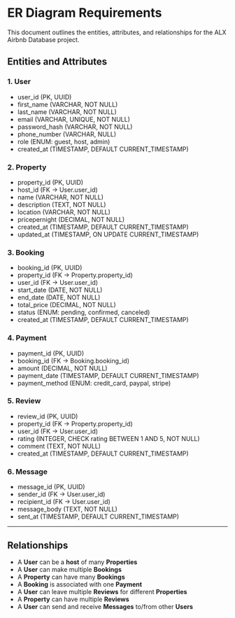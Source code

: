 # ER Diagram Requirements

This document outlines the entities, attributes, and relationships for the ALX Airbnb Database project.

## Entities and Attributes

### 1. User

- user_id (PK, UUID)
- first_name (VARCHAR, NOT NULL)
- last_name (VARCHAR, NOT NULL)
- email (VARCHAR, UNIQUE, NOT NULL)
- password_hash (VARCHAR, NOT NULL)
- phone_number (VARCHAR, NULL)
- role (ENUM: guest, host, admin)
- created_at (TIMESTAMP, DEFAULT CURRENT_TIMESTAMP)

### 2. Property

- property_id (PK, UUID)
- host_id (FK → User.user_id)
- name (VARCHAR, NOT NULL)
- description (TEXT, NOT NULL)
- location (VARCHAR, NOT NULL)
- pricepernight (DECIMAL, NOT NULL)
- created_at (TIMESTAMP, DEFAULT CURRENT_TIMESTAMP)
- updated_at (TIMESTAMP, ON UPDATE CURRENT_TIMESTAMP)

### 3. Booking

- booking_id (PK, UUID)
- property_id (FK → Property.property_id)
- user_id (FK → User.user_id)
- start_date (DATE, NOT NULL)
- end_date (DATE, NOT NULL)
- total_price (DECIMAL, NOT NULL)
- status (ENUM: pending, confirmed, canceled)
- created_at (TIMESTAMP, DEFAULT CURRENT_TIMESTAMP)

### 4. Payment

- payment_id (PK, UUID)
- booking_id (FK → Booking.booking_id)
- amount (DECIMAL, NOT NULL)
- payment_date (TIMESTAMP, DEFAULT CURRENT_TIMESTAMP)
- payment_method (ENUM: credit_card, paypal, stripe)

### 5. Review

- review_id (PK, UUID)
- property_id (FK → Property.property_id)
- user_id (FK → User.user_id)
- rating (INTEGER, CHECK rating BETWEEN 1 AND 5, NOT NULL)
- comment (TEXT, NOT NULL)
- created_at (TIMESTAMP, DEFAULT CURRENT_TIMESTAMP)

### 6. Message

- message_id (PK, UUID)
- sender_id (FK → User.user_id)
- recipient_id (FK → User.user_id)
- message_body (TEXT, NOT NULL)
- sent_at (TIMESTAMP, DEFAULT CURRENT_TIMESTAMP)

---

## Relationships

- A **User** can be a **host** of many **Properties**
- A **User** can make multiple **Bookings**
- A **Property** can have many **Bookings**
- A **Booking** is associated with one **Payment**
- A **User** can leave multiple **Reviews** for different **Properties**
- A **Property** can have multiple **Reviews**
- A **User** can send and receive **Messages** to/from other **Users**
